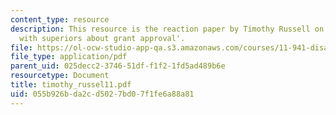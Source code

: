 ```yaml
---
content_type: resource
description: This resource is the reaction paper by Timothy Russell on the topic 'Disagreement
  with superiors about grant approval'.
file: https://ol-ocw-studio-app-qa.s3.amazonaws.com/courses/11-941-disaster-vulnerability-and-resilience-spring-2005/055b926bda2cd5027bd07f1fe6a88a81_timothy_russel11.pdf
file_type: application/pdf
parent_uid: 025decc2-3746-51df-f1f2-1fd5ad489b6e
resourcetype: Document
title: timothy_russel11.pdf
uid: 055b926b-da2c-d502-7bd0-7f1fe6a88a81
---
```


